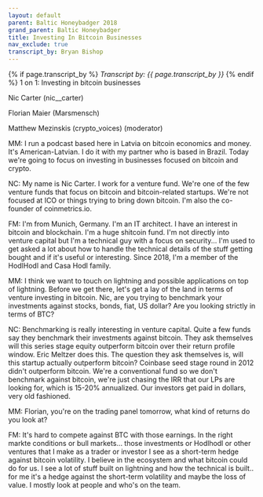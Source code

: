 ```yaml
---
layout: default
parent: Baltic Honeybadger 2018
grand_parent: Baltic Honeybadger
title: Investing In Bitcoin Businesses
nav_exclude: true
transcript_by: Bryan Bishop
---
```


{% if page.transcript_by %} <i>Transcript by:
{{ page.transcript_by }}</i> {% endif %} 1 on 1: Investing in bitcoin
businesses

Nic Carter (nic\_\_carter)

Florian Maier (Marsmensch)

Matthew Mezinskis (crypto_voices) (moderator)

MM: I run a podcast based here in Latvia on bitcoin economics and money.
It's American-Latvian. I do it with my partner who is based in Brazil.
Today we're going to focus on investing in businesses focused on bitcoin
and crypto.

NC: My name is Nic Carter. I work for a venture fund. We're one of the
few venture funds that focus on bitcoin and bitcoin-related startups.
We're not focused at ICO or things trying to bring down bitcoin. I'm
also the co-founder of coinmetrics.io.

FM: I'm from Munich, Germany. I'm an IT architect. I have an interest in
bitcoin and blockchain. I'm a huge shitcoin fund. I'm not directly into
venture capital but I'm a technical guy with a focus on security... I'm
used to get asked a lot about how to handle the technical details of the
stuff getting bought and if it's useful or interesting. Since 2018, I'm
a member of the HodlHodl and Casa Hodl family.

MM: I think we want to touch on lightning and possible applications on
top of lightning. Before we get there, let's get a lay of the land in
terms of venture investing in bitcoin. Nic, are you trying to benchmark
your investments against stocks, bonds, fiat, US dollar? Are you looking
strictly in terms of BTC?

NC: Benchmarking is really interesting in venture capital. Quite a few
funds say they benchmark their investments against bitcoin. They ask
themselves will this series stage equity outperform bitcoin over their
return profile window. Eric Meltzer does this. The question they ask
themselves is, will this startup actually outperform bitcoin? Coinbase
seed stage round in 2012 didn't outperform bitcoin. We're a conventional
fund so we don't benchmark against bitcoin, we're just chasing the IRR
that our LPs are looking for, which is 15-20% annualized. Our investors
get paid in dollars, very old fashioned.

MM: Florian, you're on the trading panel tomorrow, what kind of returns
do you look at?

FM: It's hard to compete against BTC with those earnings. In the right
markte conditions or bull markets... those investments or Hodlhodl or
other ventures that I make as a trader or investor I see as a short-term
hedge against bitcoin volatility. I believe in the ecosystem and what
bitcoin could do for us. I see a lot of stuff built on lightning and how
the technical is built.. for me it's a hedge against the short-term
volatility and maybe the loss of value. I mostly look at people and
who's on the team.
